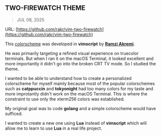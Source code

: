 ## TWO-FIREWATCH THEME
> JUL 08, 2025

URL: [https://github.com/rakr/vim-two-firewatch](https://github.com/rakr/vim-two-firewatch)

This [colorscheme](two-firewatch.vim) was developed in **vimscript** by
[**Ramzi Akremi**](https://github.com/rakr).

He was primarily targeting a refined visual experience on truecolor terminals.
But when I ran it on the macOS Terminal, it looked excellent and more importantly
it didn't go into the broken CRT TV mode.  So I studied the theme.

I wanted to be able to understand how to create a personalized colorscheme
for myself mainly because most of the popular colorschemes such as **catppuccin**
and **tokyonight** had too many colors for my taste and more improtantly didn't
work on the macOS Terminal.  This is where the constraint to use only the
xterm256 colors was established.

My original goal was to code **golang** and a simple colorscheme would have
sufficed.

I wanted to create a new one using **Lua** instead of **vimscript** which
will allow me to learn to use **Lua** in a real life project.
